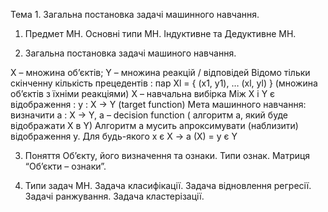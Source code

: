 Тема 1. Загальна постановка задачі машинного  навчання.
1.	Предмет МН. Основні типи МН. Індуктивне та Дедуктивне МН.

2.	Загальна постановка задачі машиного   навчання.

X – множина об’єктів; Y – множина реакцій / відповідей
Відомо тільки скінченну кількість прецедентів : 
пар Xl = { (x1, y1), … (xl, yl) } (множина об’єктів з їхніми реакціями)
X – навчальна вибірка
Між X і Y є відображення : y : X -> Y (target function)
Мета машинного навчання: визначити a : X -> Y, a – decision function ( алгоритм а, який буде відображати X в Y)
Алгоритм а мусить апроксимувати (наблизити) відображення y.
Для будь-якого x є X -> a (X) = y є Y

3.	Поняття Об’єкту, його визначення та ознаки. Типи ознак. Матриця “Об’єкти – ознаки”.

4.	Типи задач МН. Задача класифікації. Задача відновлення регресії. Задачі ранжування. Задача кластерізації.
